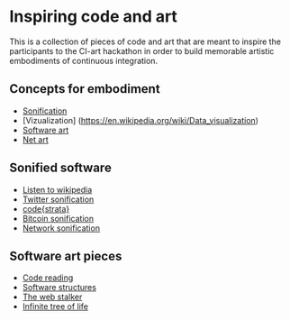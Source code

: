 # Inspiring code and art

This is a collection of pieces of code and art that are meant to inspire the participants to the CI-art hackathon in order to build memorable artistic embodiments of continuous integration.

## Concepts for embodiment

* [Sonification](https://en.wikipedia.org/wiki/Sonification)
* [Vizualization] (https://en.wikipedia.org/wiki/Data_visualization)
* [Software art](https://en.wikipedia.org/wiki/Software_art)
* [Net art](https://en.wikipedia.org/wiki/Net.art)

## Sonified software

* [Listen to wikipedia](http://listen.hatnote.com/)
* [Twitter sonification](https://tweet-fm.herokuapp.com/)
* [code{strata}](https://castor-software.github.io/code-strata/code-strata-2019/index.html)
* [Bitcoin sonification](https://bitcointalk.org/index.php?topic=5126106.0)
* [Network sonification](http://avatar.com.au/netson/NetSonEditQT.mov)

## Software art pieces

* [Code reading](https://vimeo.com/48294959)
* [Software structures](https://whitney.org/exhibitions/software-structures)
* [The web stalker](http://bak.spc.org/iod/)
* [Infinite tree of life](https://codepen.io/ge1doot/pen/vOQZGG)

